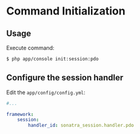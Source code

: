 Command Initialization
======================

## Usage

Execute command:

``` bash
$ php app/console init:session:pdo
```

## Configure the session handler

Edit the `app/config/config.yml`:

```yaml
#...

framework:
    session:
        handler_id: sonatra_session.handler.pdo
```
